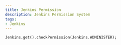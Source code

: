 ```yaml
---
title: Jenkins Permission
description: Jenkins Permission System
tags:
- Jenkins
---
```


`Jenkins.get().checkPermission(Jenkins.ADMINISTER);`